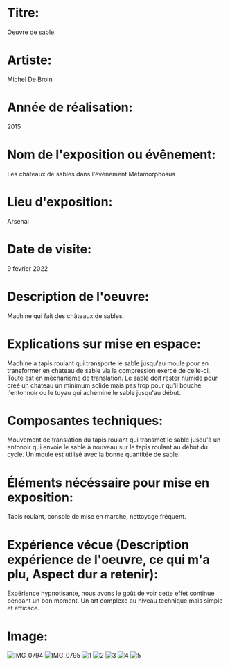 # Titre:
Oeuvre de sable.
# Artiste:
Michel De Broin
# Année de réalisation:
2015
# Nom de l'exposition ou évênement:
Les châteaux de sables dans l'évènement Métamorphosus
# Lieu d'exposition:
Arsenal
# Date de visite:
9 février 2022
# Description de l'oeuvre:
Machine qui fait des châteaux de sables.
# Explications sur mise en espace:
Machine a tapis roulant qui transporte le sable jusqu'au moule pour en transformer en chateau de sable via la compression exercé de celle-ci. Toute est en méchanisme de translation. Le sable doit rester humide pour créé un chateau un minimum solide mais pas trop pour qu'il bouche l'entonnoir ou le tuyau qui achemine le sable jusqu'au début.
# Composantes techniques:
Mouvement de translation du tapis roulant qui transmet le sable jusqu'à un entonoir qui envoie le sable à nouveau sur le tapis roulant au début du cycle. Un moule est utilisé avec la bonne quantitée de sable.
# Éléments nécéssaire pour mise en exposition:
Tapis roulant, console de mise en marche, nettoyage fréquent.
# Expérience vécue (Description expérience de l'oeuvre, ce qui m'a plu, Aspect dur a retenir):
Expérience hypnotisante, nous avons le goût de voir cette effet continue pendant un bon moment. Un art complexe au niveau technique mais simple et efficace.
# Image:
![IMG_0794](https://user-images.githubusercontent.com/89608287/155259382-862d8e58-e8e4-432c-a53b-f0f2825781d6.JPG)
![IMG_0795](https://user-images.githubusercontent.com/89608287/155259393-4f9a1b15-843e-48c1-a3bf-0d63cff1a3e6.JPG)
![1](https://user-images.githubusercontent.com/89608287/155260460-56e5f3a7-5ccc-4300-8ef4-30b8b6806991.png)
![2](https://user-images.githubusercontent.com/89608287/155260506-c8bd0c76-132b-4015-8935-2fe45b022a29.png)
![3](https://user-images.githubusercontent.com/89608287/155260518-720b5a4d-0897-4b0f-aff2-2493e0ed120f.png)
![4](https://user-images.githubusercontent.com/89608287/155260522-332e07c7-03fa-47cc-bff8-2effd0839dec.png)
![5](https://user-images.githubusercontent.com/89608287/155260528-774382de-3b6c-43f0-9a88-7f84c99e2fed.png)
